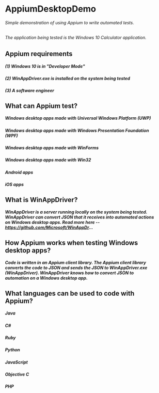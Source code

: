 # AppiumDesktopDemo

###### Simple demonstration of using Appium to write automated tests.
###### The application being tested is the Windows 10 Calculator application.

## Appium requirements
##### (1) Windows 10 is in "Developer Mode"
##### (2) WinAppDriver.exe is installed on the system being tested
##### (3) A software engineer

## What can Appium test?
##### Windows desktop apps made with Universal Windows Platform (UWP)
##### Windows desktop apps made with Windows Presentation Foundation (WPF)
##### Windows desktop apps made with WinForms
##### Windows desktop apps made with Win32
##### Android apps
##### iOS apps

## What is WinAppDriver?
##### WinAppDriver is a server running locally on the system being tested. WinAppDriver can convert JSON that it receives into automated actions on Windows desktop apps. Read more here -- https://github.com/Microsoft/WinAppDr...

## How Appium works when testing Windows desktop apps?
##### Code is written in an Appium client library. The Appium client library converts the code to JSON and sends the JSON to WinAppDriver.exe (WinAppDriver). WinAppDriver knows how to convert JSON to automation on a Windows desktop app.

## What languages can be used to code with Appium?
##### Java
##### C#
##### Ruby
##### Python
##### JavaScript
##### Objective C
##### PHP
